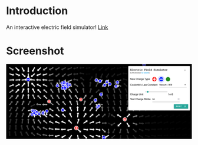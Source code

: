 # Introduction

An interactive electric field simulator! [Link](https://bill13579.github.io/electric-field-simulator/)

# Screenshot

![Main screen](screenshot.png "Main screen")
